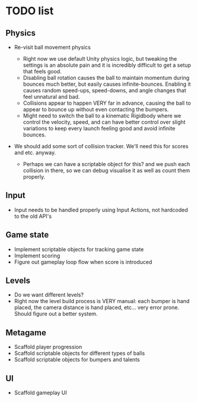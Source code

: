 # TODO list

## Physics

- Re-visit ball movement physics
    - Right now we use default Unity physics logic, but tweaking the settings is an absolute pain and it is incredibly difficult to get a setup that feels good.
    - Disabling ball rotation causes the ball to maintain momentum during bounces much better, but easily causes infinite-bounces. Enabling it causes random speed-ups, speed-downs, and angle changes that feel unnatural and bad.
    - Collisions appear to happen VERY far in advance, causing the ball to appear to bounce up without even contacting the bumpers.
    - Might need to switch the ball to a kinematic Rigidbody where we control the velocity, speed, and can have better control over slight variations to keep every launch feeling good and avoid infinite bounces.

- We should add some sort of collision tracker. We'll need this for scores and etc. anyway.
    - Perhaps we can have a scriptable object for this? and we push each collision in there, so we can debug visualise it as well as count them properly.

## Input

- Input needs to be handled properly using Input Actions, not hardcoded to the old API's

## Game state

- Implement scriptable objects for tracking game state
- Implement scoring
- Figure out gameplay loop flow when score is introduced

## Levels

- Do we want different levels?
- Right now the level build process is VERY manual: each bumper is hand placed, the camera distance is hand placed, etc... very error prone. Should figure out a better system.

## Metagame

- Scaffold player progression
- Scaffold scriptable objects for different types of balls
- Scaffold scriptable objects for bumpers and talents

## UI

- Scaffold gameplay UI